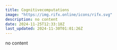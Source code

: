 ```yaml
---
title: Cognitivecomputations
image: "https://img.rifx.online/icons/rifx.svg"
description: no content
date: 2024-11-25T12:33:18Z
last_updated: 2024-11-30T01:01:26Z
---
```


no content

